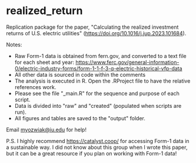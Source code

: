 # realized_return
Replication package for the paper, "Calculating the realized investment returns of U.S. electric utilities" (https://doi.org/10.1016/j.jup.2023.101684).

Notes:
 - Raw Form-1 data is obtained from fern.gov, and converted to a text file for each sheet and year: https://www.ferc.gov/general-information-0/electric-industry-forms/form-1-1-f-3-q-electric-historical-vfp-data
 - All other data is sourced in code within the comments
 - The analysis is executed in R. Open the .RProject file to have the relative references work.
 - Please see the file "_main.R" for the sequence and purpose of each script.
 - Data is divided into "raw" and "created" (populated when scripts are run).
 - All figures and tables are saved to the "output" folder.

Email myozwiak@iu.edu for help! 

P.S. I highly recommend https://catalyst.coop/ for accessing Form-1 data in a sustainable way. I did not know about this group when I wrote this paper, but it can be a great resource if you plan on working with Form-1 data!
